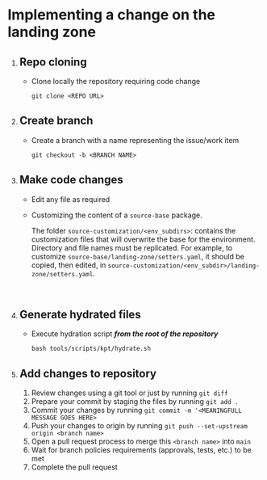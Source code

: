 
# Implementing a change on the landing zone

1. ## Repo cloning
    - Clone locally the repository requiring code change
        ```
        git clone <REPO URL>
        ```
1. ## Create branch
    - Create a branch with a name representing the issue/work item
        ```
        git checkout -b <BRANCH NAME>
        ```
1. ## Make code changes 
    - Edit any file as required

    - Customizing the content of a `source-base` package.
    
        The folder `source-customization/<env_subdirs>`: contains the customization files that will overwrite the base for the environment.  Directory and file names must be replicated.  For example, to customize `source-base/landing-zone/setters.yaml`, it should be copied, then edited, in `source-customization/<env_subdir>/landing-zone/setters.yaml`.

    &nbsp;
1. ## Generate hydrated files
    - Execute hydration script ***from the root of the repository***
      ```
      bash tools/scripts/kpt/hydrate.sh
      ```
1. ## Add changes to repository
    1. Review changes using a git tool or just by running `git diff`
    1. Prepare your commit by staging the files by running `git add .`
    1. Commit your changes by running `git commit -m '<MEANINGFULL MESSAGE GOES HERE>`
    1. Push your changes to origin by running `git push --set-upstream origin <branch name>`
    1. Open a pull request process to merge this `<branch name>` into `main`
    1. Wait for branch policies requirements (approvals, tests, etc.) to be met
    1. Complete the pull request